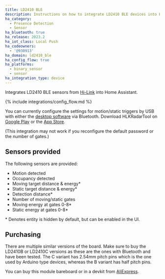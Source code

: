 ```yaml
---
title: LD2410 BLE
description: Instructions on how to integrate LD2410 BLE devices into Home Assistant.
ha_category:
  - Presence Detection
  - Sensor
ha_bluetooth: true
ha_release: 2023.2
ha_iot_class: Local Push
ha_codeowners:
  - '@930913'
ha_domain: ld2410_ble
ha_config_flow: true
ha_platforms:
  - binary_sensor
  - sensor
ha_integration_type: device
---
```


Integrates LD2410 BLE sensors from [Hi-Link](http://www.hlktech.net/) into Home Assistant.

{% include integrations/config_flow.md %}

You can currently configure the settings for motion/static triggers by USB with either the [desktop software](https://drive.google.com/drive/folders/1p4dhbEJA3YubyIjIIC7wwVsSo8x29Fq-?usp=sharing) via Bluetooth. Download HLKRadarTool on [Google Play](https://play.google.com/store/apps/details?id=com.hlk.hlkradartool) or the [App Store](https://apps.apple.com/app/hlkradartool/id1638651152).

(This integration may not work if you reconfigure the default password or the number of gates.)

## Sensors provided

The following sensors are provided:

- Motion detected
- Occupancy detected
- Moving target distance & energy*
- Static target distance & energy*
- Detection distance*
- Number of moving/static gates
- Moving energy at gates 0-8*
- Static energy at gates 0-8*

\* Denotes entity is hidden by default, but can be enabled in the UI.

## Purchasing

<div class='note'>
There are multiple similar versions of the board. Make sure to buy the LD2410B or LD2410C versions as these are the ones with Bluetooth and have been tested. The C variant has 2.54mm pitch pins which is the one used by Arduino type devices, whereas the B variant has half pitch pins.
</div>

You can buy this module bareboard or in a devkit from [AliExpress](https://www.aliexpress.com/item/1005004351593073.html).
